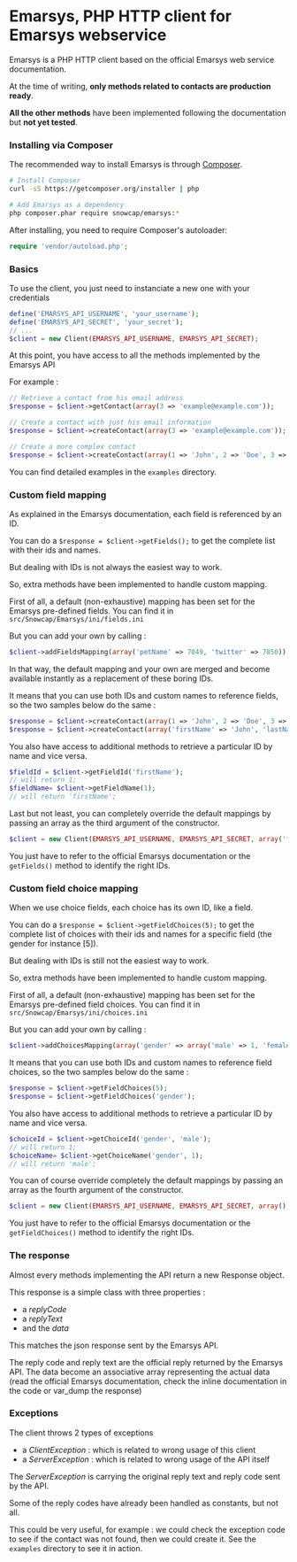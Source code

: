 Emarsys, PHP HTTP client for Emarsys webservice
================================================

Emarsys is a PHP HTTP client based on the official Emarsys web service documentation.

At the time of writing, __only methods related to contacts are production ready__.

__All the other methods__ have been implemented following the documentation but __not yet tested__.

### Installing via Composer

The recommended way to install Emarsys is through [Composer](http://getcomposer.org).

```bash
# Install Composer
curl -sS https://getcomposer.org/installer | php

# Add Emarsys as a dependency
php composer.phar require snowcap/emarsys:*
```

After installing, you need to require Composer's autoloader:

```php
require 'vendor/autoload.php';
```

### Basics

To use the client, you just need to instanciate a new one with your credentials

```php
define('EMARSYS_API_USERNAME', 'your_username');
define('EMARSYS_API_SECRET', 'your_secret');
// ...
$client = new Client(EMARSYS_API_USERNAME, EMARSYS_API_SECRET);
```

At this point, you have access to all the methods implemented by the Emarsys API

For example :

```php
// Retrieve a contact from his email address
$response = $client->getContact(array(3 => 'example@example.com'));

// Create a contact with just his email information
$response = $client->createContact(array(3 => 'example@example.com'));

// Create a more complex contact
$response = $client->createContact(array(1 => 'John', 2 => 'Doe', 3 => 'example@example.com'));
```

You can find detailed examples in the `examples` directory.

### Custom field mapping

As explained in the Emarsys documentation, each field is referenced by an ID.

You can do a `$response = $client->getFields();` to get the complete list with their ids and names.

But dealing with IDs is not always the easiest way to work.

So, extra methods have been implemented to handle custom mapping.

First of all, a default (non-exhaustive) mapping has been set for the Emarsys pre-defined fields.
You can find it in `src/Snowcap/Emarsys/ini/fields.ini`

But you can add your own by calling :

```php
$client->addFieldsMapping(array('petName' => 7849, 'twitter' => 7850));`
```

In that way, the default mapping and your own are merged and become available instantly as a replacement of these boring IDs.

It means that you can use both IDs and custom names to reference fields, so the two samples below do the same :

```php
$response = $client->createContact(array(1 => 'John', 2 => 'Doe', 3 => 'example@example.com'));
$response = $client->createContact(array('firstName' => 'John', 'lastName' => 'Doe', 'email' => 'example@example.com'));
```

You also have access to additional methods to retrieve a particular ID by name and vice versa.

```php
$fieldId = $client->getFieldId('firstName');
// will return 1;
$fieldName= $client->getFieldName(1);
// will return 'firstName';
```

Last but not least, you can completely override the default mappings by passing an array as the third argument of the constructor.

```php
$client = new Client(EMARSYS_API_USERNAME, EMARSYS_API_SECRET, array('firstName' => 1, 'lastName' => 2));
```

You just have to refer to the official Emarsys documentation or the `getFields()` method to identify the right IDs.

### Custom field choice mapping

When we use choice fields, each choice has its own ID, like a field.

You can do a `$response = $client->getFieldChoices(5);` to get the complete list of choices with their ids and names for a specific field (the gender for instance [5]).

But dealing with IDs is still not the easiest way to work.

So, extra methods have been implemented to handle custom mapping.

First of all, a default (non-exhaustive) mapping has been set for the Emarsys pre-defined field choices.
You can find it in `src/Snowcap/Emarsys/ini/choices.ini`

But you can add your own by calling :

```php
$client->addChoicesMapping(array('gender' => array('male' => 1, 'female' => 2)));`
```

It means that you can use both IDs and custom names to reference field choices, so the two samples below do the same :

```php
$response = $client->getFieldChoices(5);
$response = $client->getFieldChoices('gender');
```

You also have access to additional methods to retrieve a particular ID by name and vice versa.

```php
$choiceId = $client->getChoiceId('gender', 'male');
// will return 1;
$choiceName= $client->getChoiceName('gender', 1);
// will return 'male';
```

You can of course override  completely the default mappings by passing an array as the fourth argument of the constructor.

```php
$client = new Client(EMARSYS_API_USERNAME, EMARSYS_API_SECRET, array(), array('gender' => array('male' => 1, 'female' => 2)));
```

You just have to refer to the official Emarsys documentation or the `getFieldChoices()` method to identify the right IDs.

### The response

Almost every methods implementing the API return a new Response object.

This response is a simple class with three properties :

* a _replyCode_
* a _replyText_
* and the _data_

This matches the json response sent by the Emarsys API.

The reply code and reply text are the official reply returned by the Emarsys API.
The data become an associative array representing the actual data (read the official Emarsys documentation, check the inline documentation in the code or var_dump the response)

### Exceptions

The client throws 2 types of exceptions

* a _ClientException_ : which is related to wrong usage of this client
* a _ServerException_ : which is related to wrong usage of the API itself
 
The _ServerException_ is carrying the original reply text and reply code sent by the API.

Some of the reply codes have already been handled as constants, but not all.

This could be very useful, for example : we could check the exception code to see if the contact was not found, then we could create it. See the `examples` directory to see it in action.
